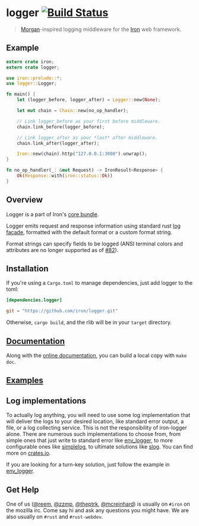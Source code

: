 logger [![Build Status](https://secure.travis-ci.org/iron/logger.png?branch=master)](https://travis-ci.org/iron/logger)
====

> [Morgan](https://github.com/expressjs/morgan)-inspired logging middleware for the [Iron](https://github.com/iron/iron) web framework.

## Example

```rust
extern crate iron;
extern crate logger;

use iron::prelude::*;
use logger::Logger;

fn main() {
    let (logger_before, logger_after) = Logger::new(None);

    let mut chain = Chain::new(no_op_handler);

    // Link logger_before as your first before middleware.
    chain.link_before(logger_before);

    // Link logger_after as your *last* after middleware.
    chain.link_after(logger_after);

    Iron::new(chain).http("127.0.0.1:3000").unwrap();
}

fn no_op_handler(_: &mut Request) -> IronResult<Response> {
    Ok(Response::with(iron::status::Ok))
}
```

## Overview

Logger is a part of Iron's [core bundle](https://github.com/iron/core).

Logger emits request and response information using standard rust [log facade](https://docs.rs/log/0.4.8/log/), formatted with the default format or a custom format string.

Format strings can specify fields to be logged (ANSI terminal colors and attributes are no longer supported as of [#82](https://github.com/iron/logger/issues/82)).

## Installation

If you're using a `Cargo.toml` to manage dependencies, just add logger to the toml:

```toml
[dependencies.logger]

git = "https://github.com/iron/logger.git"
```

Otherwise, `cargo build`, and the rlib will be in your `target` directory.

## [Documentation](https://docs.rs/logger)

Along with the [online documentation](https://docs.rs/logger),
you can build a local copy with `make doc`.

## [Examples](/examples)

## Log implementations

To actually log anything, you will need to use some log implementation that will deliver the logs to your desired location, like standard error output, a file, or a log collecting service. This is not the responsibility of iron-logger alone. There are numerous such implementations to choose from, from simple ones that just write to standard error like [env_logger](https://crates.io/crates/env_logger), to more configurable ones like [simplelog](https://crates.io/crates/simplelog), to ultimate solutions like [slog](https://crates.io/crates/slog). You can find more on [crates.io](https://crates.io/keywords/logging).

If you are looking for a turn-key solution, just follow the example in [env_logger](https://docs.rs/env_logger/0.7.1/env_logger/).

## Get Help

One of us ([@reem](https://github.com/reem/), [@zzmp](https://github.com/zzmp/),
[@theptrk](https://github.com/theptrk/), [@mcreinhard](https://github.com/mcreinhard))
is usually on `#iron` on the mozilla irc. Come say hi and ask any questions you might have.
We are also usually on `#rust` and `#rust-webdev`.

